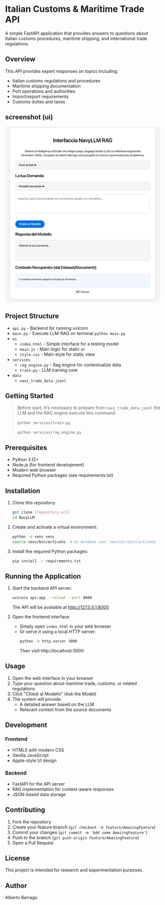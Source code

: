 # Italian Customs & Maritime Trade API

A simple FastAPI application that provides answers to questions about Italian customs procedures, maritime shipping, and international trade regulations.

## Overview

This API provides expert responses on topics including:
- Italian customs regulations and procedures
- Maritime shipping documentation
- Port operations and authorities
- Import/export requirements
- Customs duties and taxes

## screenshot (ui) 
![img.png](img.png)

## Project Structure

- `api.py` - Backend for running uvicorn
- `main.py` - Execute LLM-RAG on terminal `python main.py`
- `ui`
  - `index.html` - Simple interface for a testing model
  - `main.js` - Main logic for static ui
  - `style.css` - Main style for static view
- `services`
  - `rag_engine.py` - Rag engine for contextualize data
  - `train.py` - LLM training core 
- `data`
  - `navi_trade_data.jsonl`

## Getting Started

> Before start, it's necessary to prepare from `navy_trade_data.jsonl` the LLM and the RAG engine
> execute this command:
> 
>
> `python services/train.py`
> 
> `python services/rag_engine.py`
## Prerequisites

- Python 3.12+
- Node.js (for frontend development)
- Modern web browser
- Required Python packages (see requirements.txt)

## Installation

1. Clone this repository:
   ```bash
   git clone [repository-url]
   cd NavyLLM
   ```

2. Create and activate a virtual environment:
   ```bash
   python -m venv venv
   source venv/bin/activate  # On Windows use: venv\Scripts\activate
   ```

3. Install the required Python packages:
   ```bash
   pip install -r requirements.txt
   ```

## Running the Application

1. Start the backend API server:
   ```bash
   uvicorn api:app --reload --port 8000
   ```
   The API will be available at http://127.0.0.1:8000

2. Open the frontend interface:
   - Simply open `index.html` in your web browser
   - Or serve it using a local HTTP server:
     ```bash
     python -m http.server 3000
     ```
     Then visit http://localhost:3000

## Usage

1. Open the web interface in your browser
2. Type your question about maritime trade, customs, or related regulations
3. Click "Chiedi al Modello" (Ask the Model)
4. The system will provide:
   - A detailed answer based on the LLM
   - Relevant context from the source documents

## Development

### Frontend
- HTML5 with modern CSS
- Vanilla JavaScript
- Apple-style UI design

### Backend
- FastAPI for the API server
- RAG implementation for context-aware responses
- JSON-based data storage

## Contributing

1. Fork the repository
2. Create your feature branch (`git checkout -b feature/AmazingFeature`)
3. Commit your changes (`git commit -m 'Add some AmazingFeature'`)
4. Push to the branch (`git push origin feature/AmazingFeature`)
5. Open a Pull Request

## License

This project is intended for research and experimentation purposes.

## Author

Alberto Barrago
